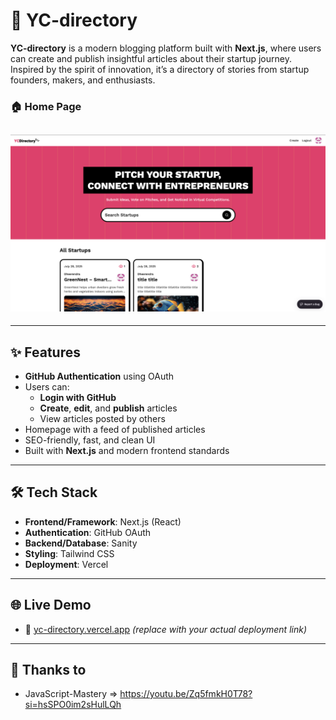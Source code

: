 # 🚀 YC-directory

**YC-directory** is a modern blogging platform built with **Next.js**, where users can create and publish insightful articles about their startup journey. Inspired by the spirit of innovation, it’s a directory of stories from startup founders, makers, and enthusiasts.

### 🏠 Home Page  
![Hero Page](./website-demo/Hero-Page.png)
---

---

## ✨ Features

- **GitHub Authentication** using OAuth
- Users can:
  - **Login with GitHub**
  - **Create**, **edit**, and **publish** articles
  - View articles posted by others
- Homepage with a feed of published articles
- SEO-friendly, fast, and clean UI
- Built with **Next.js** and modern frontend standards

---

## 🛠️ Tech Stack

- **Frontend/Framework**: Next.js (React)
- **Authentication**: GitHub OAuth
- **Backend/Database**: Sanity 
- **Styling**: Tailwind CSS
- **Deployment**: Vercel

---

## 🌐 Live Demo

- 🔗 [yc-directory.vercel.app](https://yc-directory.vercel.app) *(replace with your actual deployment link)*

---

## 🙏 Thanks to

- JavaScript-Mastery => https://youtu.be/Zq5fmkH0T78?si=hsSPO0im2sHulLQh
  
